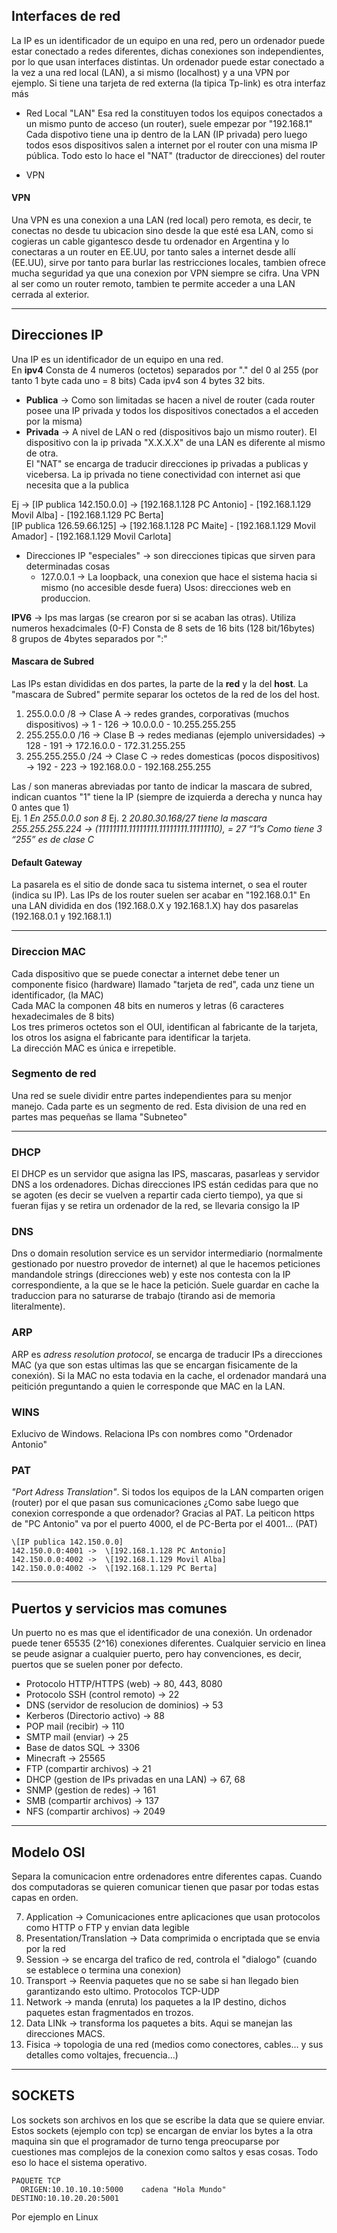 
## Interfaces de red

La IP es un identificador de un equipo en una red, pero un ordenador puede estar conectado a redes diferentes, dichas conexiones son independientes, por lo que usan
interfaces distintas. Un ordenador puede estar conectado a la vez a una red local (LAN), a si mismo (localhost) y a una VPN por ejemplo. Si tiene una tarjeta de red
externa (la tipica Tp-link) es otra interfaz más

 - Red Local "LAN"
Esa red la constituyen todos los equipos conectados a un mismo punto de acceso (un router), suele empezar por "192.168.1"   
Cada dispotivo tiene una ip dentro de la LAN (IP privada) pero luego todos esos dispositivos salen a internet por el router con una misma IP pública. 
Todo esto lo hace el "NAT" (traductor de direcciones) del router

 - VPN 

#### VPN
Una VPN es una conexion a una LAN (red local) pero remota, es decir, te conectas no desde tu ubicacion sino desde la que esté esa LAN, como si cogieras un cable
gigantesco desde tu ordenador en Argentina y lo conectaras a un router en EE.UU, por tanto sales a internet desde allí (EE.UU), sirve por tanto para burlar
las restricciones locales, tambien ofrece mucha seguridad ya que una conexion por VPN siempre se cifra. Una VPN al ser como un router remoto, tambien te permite 
acceder a una LAN cerrada al exterior.

--------------------------------------------------------------------

## Direcciones IP

Una IP es un identificador de un equipo en una red.   
En **ipv4** Consta de 4 numeros (octetos) separados por "." del 0 al 255 (por tanto 1 byte cada uno = 8 bits) Cada ipv4 son 4 bytes 32 bits.

- **Publica** -> Como son limitadas se hacen a nivel de router (cada router posee una IP privada y todos los dispositivos conectados a el acceden por la misma)  
- **Privada** -> A nivel de LAN o red (dispositivos bajo un mismo router). El dispositivo con la ip privada "X.X.X.X" de una LAN es diferente al mismo de otra.  
El "NAT" se encarga de traducir direcciones ip privadas a publicas y vicebersa. La ip privada no tiene conectividad con internet asi que necesita que a la publica

Ej -> \[IP publica 142.150.0.0] ->  \[192.168.1.128 PC Antonio] - \[192.168.1.129 Movil Alba] - \[192.168.1.129 PC Berta]  
      \[IP publica 126.59.66.125] ->  \[192.168.1.128 PC Maite] - \[192.168.1.129 Movil Amador] - \[192.168.1.129 Movil Carlota]  

 - Direcciones IP "especiales" -> son direcciones tipicas que sirven para determinadas cosas  
    * 127.0.0.1 -> La loopback, una conexion que hace el sistema hacia si mismo (no accesible desde fuera) Usos: direcciones web en produccion.    

**IPV6** -> Ips mas largas (se crearon por si se acaban las otras). Utiliza numeros hexadcimales (0-F) Consta de 8 sets de 16 bits (128 bit/16bytes)  
8 grupos de 4bytes separados por ":"


#### Mascara de Subred 
Las IPs estan divididas en dos partes, la parte de la **red** y la del **host**. La "mascara de Subred" permite separar los octetos de la red de los del host.

1. 255.0.0.0 /8 → Clase A -> redes grandes, corporativas (muchos dispositivos) →  1 - 126 -> 10.0.0.0 - 10.255.255.255
2. 255.255.0.0 /16 → Clase B -> redes medianas (ejemplo universidades)  → 128 - 191  -> 172.16.0.0 - 172.31.255.255
3.	255.255.255.0 /24 → Clase C -> redes domesticas (pocos dispositivos)  → 192 - 223  -> 192.168.0.0 - 192.168.255.255

Las / son maneras abreviadas por tanto de indicar la mascara de subred, indican cuantos "1" tiene la IP (siempre de izquierda a derecha y nunca hay 0 antes que 1)   
Ej. 1 *En 255.0.0.0 son 8*
Ej. 2  *20.80.30.168/27  tiene la mascara 255.255.255.224 →  (11111111.11111111.11111111.11111110), = 27 “1”s Como tiene 3 “255” es de clase C*

#### Default Gateway
La pasarela es el sitio de donde saca tu sistema internet, o sea el router (indica su IP). Las IPs de los router suelen ser acabar en "192.168.0.1"
En una LAN dividida en dos (192.168.0.X y 192.168.1.X) hay dos pasarelas (192.168.0.1 y 192.168.1.1)

-----------------------------------------------------------------------

### Direccion MAC

Cada dispositivo que se puede conectar a internet debe tener un componente fisico (hardware) llamado "tarjeta de red", cada unz tiene un identificador, (la MAC)  
Cada MAC la componen 48 bits en numeros y letras (6 caracteres hexadecimales de 8 bits)  
Los tres primeros octetos son el OUI, identifican al fabricante de la tarjeta, los otros los asigna el fabricante para identificar la tarjeta.  
La dirección MAC es única e irrepetible.


### Segmento de red
Una red se suele dividir entre partes independientes para su menjor manejo. Cada parte es un segmento de red.
Esta division de una red en partes mas pequeñas se llama "Subneteo"

-----------------------------------------------------------------------

### DHCP

El DHCP es un servidor que asigna las IPS, mascaras, pasarleas y servidor DNS a los ordenadores. Dichas direcciones IPS están cedidas para que no se agoten 
(es decir se vuelven a repartir cada cierto tiempo), ya que si fueran fijas y se retira un ordenador de la red, se llevaria consigo la IP

### DNS

Dns o domain resolution service es un servidor intermediario (normalmente gestionado por nuestro provedor de internet) al que le hacemos peticiones mandandole strings
(direcciones web) y este nos contesta con la IP correspondiente, a la que se le hace la petición. Suele guardar en cache la traduccion para no saturarse de trabajo 
(tirando asi de memoria literalmente).

### ARP
ARP es *adress resolution protocol*, se encarga de traducir IPs a direcciones MAC (ya que son estas ultimas las que se encargan fisicamente de la conexión). Si la MAC
no esta todavia en la cache, el ordenador mandará una peitición preguntando a quien le corresponde que MAC en la LAN.

### WINS
Exlucivo de Windows. Relaciona IPs con nombres como "Ordenador Antonio"

### PAT
*"Port Adress Translation"*. Si todos los equipos de la LAN comparten origen (router) por el que pasan sus comunicaciones ¿Como sabe luego que conexion corresponde a 
que ordenador?  Gracias al PAT. La peiticon https de "PC Antonio" va por el puerto 4000, el de PC-Berta por el 4001... (PAT)   
```
\[IP publica 142.150.0.0]  
142.150.0.0:4001 ->  \[192.168.1.128 PC Antonio]   
142.150.0.0:4002 ->  \[192.168.1.129 Movil Alba]  
142.150.0.0:4002 ->  \[192.168.1.129 PC Berta]    
```

--------------------------------------------------------------------

## Puertos y servicios mas comunes 

Un puerto no es mas que el identificador de una conexión. Un ordenador puede tener 65535 (2^16) conexiones diferentes. Cualquier servicio en linea se peude asignar a 
cualquier puerto, pero hay convenciones, es decir, puertos que se suelen poner por defecto.

 - Protocolo HTTP/HTTPS (web) -> 80, 443, 8080   
 - Protocolo SSH (control remoto) -> 22  
 - DNS (servidor de resolucion de dominios) -> 53  
 - Kerberos (Directorio activo) -> 88  
 - POP mail (recibir) -> 110  
 - SMTP mail (enviar) -> 25  
 - Base de datos SQL -> 3306  
 - Minecraft -> 25565  
 - FTP (compartir archivos) -> 21  
 - DHCP (gestion de IPs privadas en una LAN) -> 67, 68   
 - SNMP (gestion de redes) -> 161   
 - SMB (compartir archivos) ->  137  
 - NFS (compartir archivos) -> 2049   
  
--------------------------------------------------------------------

## Modelo OSI

Separa la comunicacion entre ordenadores entre diferentes capas. Cuando dos computadoras se quieren comunicar tienen que pasar por todas estas capas en orden.

7. Application -> Comunicaciones entre aplicaciones que usan protocolos como HTTP o FTP y envian data legible
6. Presentation/Translation -> Data comprimida o encriptada que se envia por la red 
5. Session -> se encarga del trafico de red, controla el "dialogo" (cuando se establece o termina una conexion)
4. Transport -> Reenvia paquetes que no se sabe si han llegado bien garantizando esto ultimo. Protocolos TCP-UDP
3. Network -> manda (enruta) los paquetes a la IP destino, dichos paquetes estan fragmentados en trozos.
2. Data LINk -> transforma los paquetes a bits. Aqui se manejan las direcciones MACS.
1. Fisica -> topologia de una red (medios como conectores, cables... y sus detalles como voltajes, frecuencia...)


--------------------------------------------------------------------

## SOCKETS

Los sockets son archivos en los que se escribe la data que se quiere enviar. Estos sockets (ejemplo con tcp) se encargan de enviar los bytes a la otra maquina
sin que el programador de turno tenga preocuparse por cuestiones mas complejos de la conexion como saltos y esas cosas. Todo eso lo hace el sistema operativo.
```
PAQUETE TCP
  ORIGEN:10.10.10.10:5000    cadena "Hola Mundo"    DESTINO:10.10.20.20:5001
```
Por ejemplo en Linux 


















